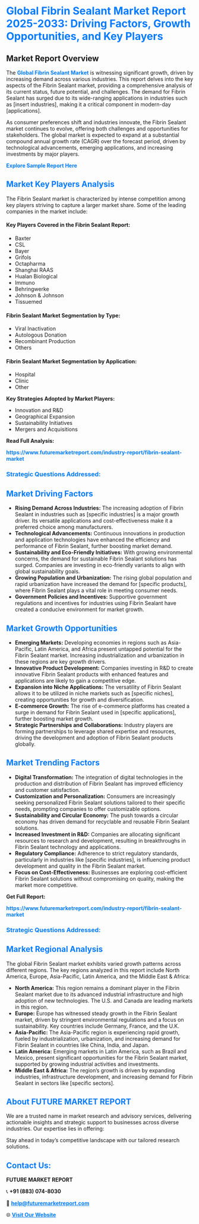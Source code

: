 <h1 style="color: #007BFF;">Global Fibrin Sealant Market Report 2025-2033: Driving Factors, Growth Opportunities, and Key Players</h1>

<section id="overview">
<h2>Market Report Overview</h2>
<p>The <a href="https://www.futuremarketreport.com/industry-report/fibrin-sealant-market" style="color: #007BFF; text-decoration: none;"><strong>Global Fibrin Sealant Market</strong></a> is witnessing significant growth, driven by increasing demand across various industries. This report delves into the key aspects of the Fibrin Sealant market, providing a comprehensive analysis of its current status, future potential, and challenges. The demand for Fibrin Sealant has surged due to its wide-ranging applications in industries such as [insert industries], making it a critical component in modern-day [applications].</p>
<p>As consumer preferences shift and industries innovate, the Fibrin Sealant market continues to evolve, offering both challenges and opportunities for stakeholders. The global market is expected to expand at a substantial compound annual growth rate (CAGR) over the forecast period, driven by technological advancements, emerging applications, and increasing investments by major players.</p>
</section>

<section id="overview">
<p><a href="https://www.futuremarketreport.com/request-sample/reportId=88772" style="color: #007BFF; text-decoration: none;"><strong>Explore Sample Report Here</strong></a></p>
</section>

<section id="key-players">
<h2 style="color: #007BFF;">Market Key Players Analysis</h2>
<p>The Fibrin Sealant market is characterized by intense competition among key players striving to capture a larger market share. Some of the leading companies in the market include:</p>
<h4>Key Players Covered in the Fibrin Sealant Report:</h4>
<ul><li>Baxter</li><li>CSL</li><li>Bayer</li><li>Grifols</li><li>Octapharma</li><li>Shanghai RAAS</li><li>Hualan Biological</li><li>Immuno</li><li>Behringwerke</li><li>Johnson &amp; Johnson</li><li>Tissuemed</li></ul>
<h4>Fibrin Sealant Market Segmentation by Type:</h4>
<ul><li>Viral Inactivation</li><li>Autologous Donation</li><li>Recombinant Production</li><li>Others</li></ul>

<h4>Fibrin Sealant Market Segmentation by Application:</h4>
<ul><li>Hospital</li><li>Clinic</li><li>Other</li></ul>
<p><strong>Key Strategies Adopted by Market Players:</strong></p>
<ul>
<li>Innovation and R&D</li>
<li>Geographical Expansion</li>
<li>Sustainability Initiatives</li>
<li>Mergers and Acquisitions</li>
</ul>
</section>

<section>
<p><strong>Read Full Analysis: </strong></p><a href="https://www.futuremarketreport.com/industry-report/fibrin-sealant-market" style="color: #007BFF; text-decoration: none;"><strong>https://www.futuremarketreport.com/industry-report/fibrin-sealant-market</strong></a>
<h3 style="color: #007BFF;">Strategic Questions Addressed:</h3>
</section>

<section id="driving-factors">
<h2 style="color: #007BFF;">Market Driving Factors</h2>
<ul>
<li><strong>Rising Demand Across Industries:</strong> The increasing adoption of Fibrin Sealant in industries such as [specific industries] is a major growth driver. Its versatile applications and cost-effectiveness make it a preferred choice among manufacturers.</li>
<li><strong>Technological Advancements:</strong> Continuous innovations in production and application technologies have enhanced the efficiency and performance of Fibrin Sealant, further boosting market demand.</li>
<li><strong>Sustainability and Eco-Friendly Initiatives:</strong> With growing environmental concerns, the demand for sustainable Fibrin Sealant solutions has surged. Companies are investing in eco-friendly variants to align with global sustainability goals.</li>
<li><strong>Growing Population and Urbanization:</strong> The rising global population and rapid urbanization have increased the demand for [specific products], where Fibrin Sealant plays a vital role in meeting consumer needs.</li>
<li><strong>Government Policies and Incentives:</strong> Supportive government regulations and incentives for industries using Fibrin Sealant have created a conducive environment for market growth.</li>
</ul>
</section>

<section id="growth-opportunities">
<h2 style="color: #007BFF;">Market Growth Opportunities</h2>
<ul>
<li><strong>Emerging Markets:</strong> Developing economies in regions such as Asia-Pacific, Latin America, and Africa present untapped potential for the Fibrin Sealant market. Increasing industrialization and urbanization in these regions are key growth drivers.</li>
<li><strong>Innovative Product Development:</strong> Companies investing in R&D to create innovative Fibrin Sealant products with enhanced features and applications are likely to gain a competitive edge.</li>
<li><strong>Expansion into Niche Applications:</strong> The versatility of Fibrin Sealant allows it to be utilized in niche markets such as [specific niches], creating opportunities for growth and diversification.</li>
<li><strong>E-commerce Growth:</strong> The rise of e-commerce platforms has created a surge in demand for Fibrin Sealant used in [specific applications], further boosting market growth.</li>
<li><strong>Strategic Partnerships and Collaborations:</strong> Industry players are forming partnerships to leverage shared expertise and resources, driving the development and adoption of Fibrin Sealant products globally.</li>
</ul>
</section>

<section id="trending-factors">
<h2 style="color: #007BFF;">Market Trending Factors</h2>
<ul>
<li><strong>Digital Transformation:</strong> The integration of digital technologies in the production and distribution of Fibrin Sealant has improved efficiency and customer satisfaction.</li>
<li><strong>Customization and Personalization:</strong> Consumers are increasingly seeking personalized Fibrin Sealant solutions tailored to their specific needs, prompting companies to offer customizable options.</li>
<li><strong>Sustainability and Circular Economy:</strong> The push towards a circular economy has driven demand for recyclable and reusable Fibrin Sealant solutions.</li>
<li><strong>Increased Investment in R&D:</strong> Companies are allocating significant resources to research and development, resulting in breakthroughs in Fibrin Sealant technology and applications.</li>
<li><strong>Regulatory Compliance:</strong> Adherence to strict regulatory standards, particularly in industries like [specific industries], is influencing product development and quality in the Fibrin Sealant market.</li>
<li><strong>Focus on Cost-Effectiveness:</strong> Businesses are exploring cost-efficient Fibrin Sealant solutions without compromising on quality, making the market more competitive.</li>
</ul>
</section>

<section>
<p><strong>Get Full Report: </strong></p><a href="https://www.futuremarketreport.com/industry-report/fibrin-sealant-market" style="color: #007BFF; text-decoration: none;"><strong>https://www.futuremarketreport.com/industry-report/fibrin-sealant-market</strong></a>
<h3 style="color: #007BFF;">Strategic Questions Addressed:</h3>
</section>


<section id="regional-analysis">
<h2 style="color: #007BFF;">Market Regional Analysis</h2>
<p>The global Fibrin Sealant market exhibits varied growth patterns across different regions. The key regions analyzed in this report include North America, Europe, Asia-Pacific, Latin America, and the Middle East & Africa:</p>
<ul>
<li><strong>North America:</strong> This region remains a dominant player in the Fibrin Sealant market due to its advanced industrial infrastructure and high adoption of new technologies. The U.S. and Canada are leading markets in this region.</li>
<li><strong>Europe:</strong> Europe has witnessed steady growth in the Fibrin Sealant market, driven by stringent environmental regulations and a focus on sustainability. Key countries include Germany, France, and the U.K.</li>
<li><strong>Asia-Pacific:</strong> The Asia-Pacific region is experiencing rapid growth, fueled by industrialization, urbanization, and increasing demand for Fibrin Sealant in countries like China, India, and Japan.</li>
<li><strong>Latin America:</strong> Emerging markets in Latin America, such as Brazil and Mexico, present significant opportunities for the Fibrin Sealant market, supported by growing industrial activities and investments.</li>
<li><strong>Middle East & Africa:</strong> The region’s growth is driven by expanding industries, infrastructure development, and increasing demand for Fibrin Sealant in sectors like [specific sectors].</li>
</ul>
</section>

<footer>
<h2 style="color: #007BFF;">About FUTURE MARKET REPORT</h2>
<p>We are a trusted name in market research and advisory services, delivering actionable insights and strategic support to businesses across diverse industries. Our expertise lies in offering:</p>

<p>Stay ahead in today’s competitive landscape with our tailored research solutions.</p>

<h2 style="color: #007BFF;">Contact Us:</h2>
<p><strong>FUTURE MARKET REPORT</strong></p>
<p>📞 <strong>+91 (883) 074-8030</strong></p>
<p>📧 <strong><a href="mailto:help@futuremarketreport.com" style="color: #007BFF;">help@futuremarketreport.com</a></strong></p>
<p>🌐 <strong><a href="https://www.futuremarketreport.com/" style="color: #007BFF;">Visit Our Website</a></strong></p>
</footer>
